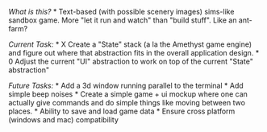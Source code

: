 *What is this?*
        * Text-based (with possible scenery images) sims-like sandbox game.  More "let it run and watch" than "build stuff".  Like an ant-farm?

*Current Task:*
        * X Create a "State" stack (a la the Amethyst game engine) and figure out where that abstraction fits in the overall application design.
        * 0 Adjust the current "UI" abstraction to work on top of the current "State" abstraction"

*Future Tasks:*
        * Add a 3d window running parallel to the terminal
        * Add simple beep noises
        * Create a simple game + ui mockup where one can actually give commands and do simple things like moving between two places.
        * Ability to save and load game data
        * Ensure cross platform (windows and mac) compatibility


